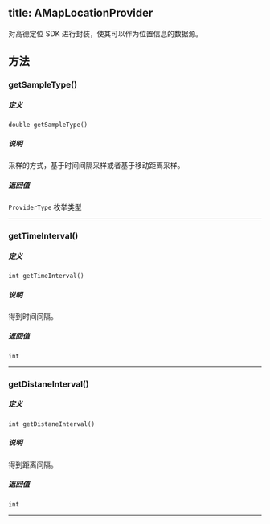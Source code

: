 title: AMapLocationProvider
---

对高德定位 SDK 进行封装，使其可以作为位置信息的数据源。


## 方法

### getSampleType()

##### 定义

```android
double getSampleType()
```

##### 说明
采样的方式，基于时间间隔采样或者基于移动距离采样。


##### 返回值
`ProviderType` 枚举类型

---

### getTimeInterval()

##### 定义

```android
int getTimeInterval()
```

##### 说明
得到时间间隔。


##### 返回值
`int`

---

### getDistaneInterval()

##### 定义

```android
int getDistaneInterval()
```

##### 说明
得到距离间隔。


##### 返回值
`int`

---
